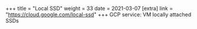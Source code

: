 +++
title = "Local SSD"
weight = 33
date = 2021-03-07
[extra]
link = "https://cloud.google.com/local-ssd"
+++
GCP service: VM locally attached SSDs

